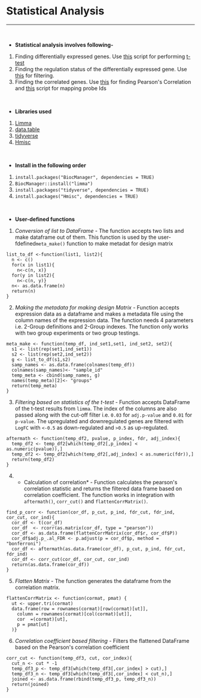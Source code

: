 # Statistical Analysis
---
<br>

* **Statistical analysis involves following-**
1. Finding differentially expressed genes. Use [this](https://raw.githubusercontent.com/spriyansh/Micro-Array-Data-Analysis/master/Statistical_Analysis/t_test.R) script for performing [t-test](https://en.wikipedia.org/wiki/Student%27s_t-test)
2. Finding the regulation status of the differentially expressed gene. Use [this](https://raw.githubusercontent.com/spriyansh/Micro-Array-Data-Analysis/master/Statistical_Analysis/significant_filter.R) for filtering.
3. Finding the correlated genes. Use [this](https://raw.githubusercontent.com/spriyansh/Micro-Array-Data-Analysis/master/Statistical_Analysis/correlation_counts.R) for finding Pearson's Correlation and [this](https://raw.githubusercontent.com/spriyansh/Micro-Array-Data-Analysis/master/Statistical_Analysis/corr_mapper.R) script for mapping probe Ids 

<br>

* **Libraries used**
1. [Limma](https://www.bioconductor.org/packages/release/bioc/html/limma.html)
2. [data.table](https://cran.r-project.org/web/packages/data.table/vignettes/datatable-intro.html)
3. [tidyverse](https://www.tidyverse.org/)
4. [Hmisc](https://cran.r-project.org/web/packages/Hmisc/index.html)

<br>

* **Install in the following order**
1. ```install.packages("BiocManager", dependencies = TRUE)```
2. ```BiocManager::install("limma")```
3. ```install.packages("tidyverse", dependencies = TRUE)```
4. ```install.packages("Hmisc", dependencies = TRUE)```

<br>

* **User-defined functions**
1. *Conversion of list to DataFrame* - The function accepts two lists and make dataframe out of them. This function is used by the user-fdefined```meta_make()``` function to make metadat for design matrix
```
list_to_df <-function(list1, list2){
  n <- c()
  for(x in list1){
    n<-c(n, x)}
  for(y in list2){
    n<-c(n, y)}
  n<- as.data.frame(n)
  return(n)
}
```
2. *Making the metadata for making design Matrix* - Function accepts expression data as a dataframe and makes a metadata file using the column names of the expression data. The function needs 4 parameters i.e. 2-Group definitions and 2-Group indexes. The function only works with two group experiments or two group testings.  
```
meta_make <- function(temp_df, ind_set1,set1, ind_set2, set2){
  s1 <- list(rep(set1,ind_set1))
  s2 <- list(rep(set2,ind_set2))
  g <- list_to_df(s1,s2)
  samp_names <- as.data.frame(colnames(temp_df))
  colnames(samp_names)<- "sample_id"
  temp_meta <- cbind(samp_names, g)
  names(temp_meta)[2]<- "groups"
  return(temp_meta)
}
```
3. *Filtering based on statistics of the t-test* - Function accepts DataFrame of the t-test results from ```limma```. The index of the columns are also passed along with the cut-off filter i.e. ```0.03``` for ```adj.p-value``` and ```0.01``` for ```p-value```. The upregulated and downregulated genes are filtered with ```LogFC``` with ```<-0.5``` as down-regulated and ```>0.5``` as up-regulated.
```
aftermath <- function(temp_df2, pvalue, p_index, fdr, adj_index){
  temp_df2 <- temp_df2[which(temp_df2[,p_index] < as.numeric(pvalue)),]
  temp_df2 <- temp_df2[which(temp_df2[,adj_index] < as.numeric(fdr)),]
  return(temp_df2)
}
```
4. * Calculation of correlation* - Function calculates the pearson's correlation statistic and returns the filtered data frame based on correlation coefficient. The function works in integration with ```aftermath()```, ```corr_cut()``` and ```flattenCorrMatrix()```. 
```
find_p_corr <- function(cor_df, p_cut, p_ind, fdr_cut, fdr_ind, cor_cut, cor_ind){
  cor_df <- t(cor_df)
  cor_df  <- rcorr(as.matrix(cor_df, type = "pearson"))
  cor_df <- as.data.frame(flattenCorrMatrix(cor_df$r, cor_df$P))
  cor_df$adj.p_.al_FDR <- p.adjust(p = cor_df$p, method = "bonferroni")
  cor_df <- aftermath(as.data.frame(cor_df), p_cut, p_ind, fdr_cut, fdr_ind)
  cor_df <- corr_cut(cor_df, cor_cut, cor_ind)
  return(as.data.frame(cor_df))
}
```
5. *Flatten Matrix* - The function generates the dataframe from the correlation matrix.
```
flattenCorrMatrix <- function(cormat, pmat) {
  ut <- upper.tri(cormat)
  data.frame(row = rownames(cormat)[row(cormat)[ut]],
    column = rownames(cormat)[col(cormat)[ut]],
    cor  =(cormat)[ut],
    p = pmat[ut]
  )}
```
6. *Correlation coefficient based filtering* - Filters the flattened DataFrame based on the Pearson's correlation coefficient
```
corr_cut <- function(temp_df3, cut, cor_index){
  cut_n <- cut * -1
  temp_df3_p <- temp_df3[which(temp_df3[,cor_index] > cut),]
  temp_df3_n <- temp_df3[which(temp_df3[,cor_index] < cut_n),]
  joined <- as.data.frame(rbind(temp_df3_p, temp_df3_n))
  return(joined)
}
```
